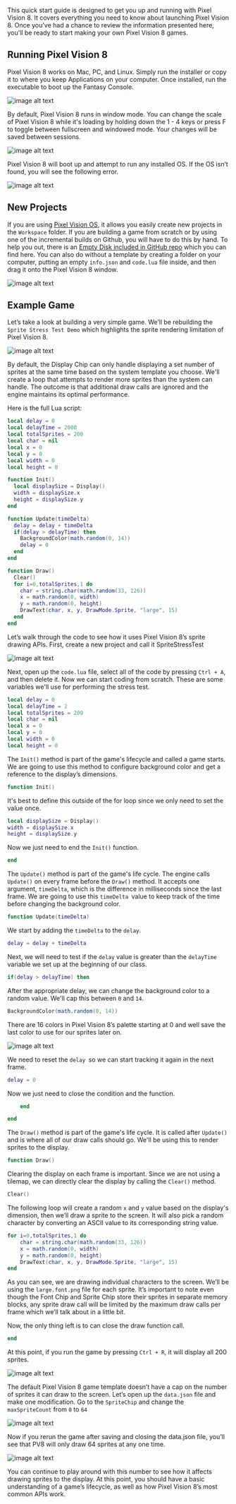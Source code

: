 This quick start guide is designed to get you up and running with Pixel Vision 8. It covers everything you need to know about launching Pixel Vision 8. Once you've had a chance to review the information presented here, you'll be ready to start making your own Pixel Vision 8 games.


## Running Pixel Vision 8

Pixel Vision 8 works on Mac, PC, and Linux. Simply run the installer or copy it to where you keep Applications on your computer. Once installed, run the executable to boot up the Fantasy Console.

![image alt text](images/RunningPixelVision8_0.png)

By default, Pixel Vision 8 runs in window mode. You can change the scale of Pixel Vision 8 while it's loading by holding down the 1 - 4 keys or press F to toggle between fullscreen and windowed mode. Your changes will be saved between sessions.

![image alt text](images/RunningPixelVision8_1.png)

Pixel Vision 8 will boot up and attempt to run any installed OS. If the OS isn’t found, you will see the following error.

![image alt text](images/RunningPixelVision8_2.png)


## New Projects

If you are using [Pixel Vision OS](https://github.com/PixelVision8/OS), it allows you easily create new projects in the `Workspace` folder. If you are building a game from scratch or by using one of the incremental builds on Github, you will have to do this by hand. To help you out, there is an [Empty Disk included in GitHub repo](https://github.com/PixelVision8/PixelVision8/Build/Templates/EmptyDisk) which you can find here. You can also do without a template by creating a folder on your computer, putting an empty `info.json` and `code.lua` file inside, and then drag it onto the Pixel Vision 8 window.

![image alt text](images/EmptyGameFolder.png)

## Example Game

Let’s take a look at building a very simple game. We’ll be rebuilding the `Sprite Stress Test Demo` which highlights the sprite rendering limitation of Pixel Vision 8. 

![image alt text](images/LuaScriptSample_0.png)

By default, the Display Chip can only handle displaying a set number of sprites at the same time based on the system template you choose. We'll create a loop that attempts to render more sprites than the system can handle. The outcome is that additional draw calls are ignored and the engine maintains its optimal performance.

Here is the full Lua script:

``` lua
local delay = 0
local delayTime = 2000
local totalSprites = 200
local char = nil
local x = 0
local y = 0
local width = 0
local height = 0

function Init()
  local displaySize = Display() 
  width = displaySize.x
  height = displaySize.y
end

function Update(timeDelta)
  delay = delay + timeDelta
  if(delay > delayTime) then
    BackgroundColor(math.random(0, 14))
    delay = 0
  end
end

function Draw()
  Clear()
  for i=0,totalSprites,1 do
    char = string.char(math.random(33, 126))
    x = math.random(0, width)
    y = math.random(0, height)
    DrawText(char, x, y, DrawMode.Sprite, "large", 15)
  end
end
```

Let’s walk through the code to see how it uses Pixel Vision 8’s sprite drawing APIs. First, create a new project and call it SpriteStressTest

![image alt text](images/LuaScriptSample_image_1.png)

Next, open up the `code.lua` file, select all of the code by pressing `Ctrl + A`, and then delete it. Now we can start coding from scratch. These are some variables we'll use for performing the stress test.

```lua
local delay = 0
local delayTime = 2
local totalSprites = 200
local char = nil
local x = 0
local y = 0
local width = 0
local height = 0
```

The `Init()` method is part of the game's lifecycle and called a game starts. We are going to use this method to configure background color and get a reference to the display’s dimensions.

```lua
function Init()
```

It's best to define this outside of the for loop since we only need to set the value once.

```lua
local displaySize = Display()
width = displaySize.x
height = displaySize.y
```

Now we just need to end the `Init()` function.

```lua
end
```

The `Update()` method is part of the game's life cycle. The engine calls `Update()` on every frame before the `Draw()` method. It accepts one argument, `timeDelta`, which is the difference in milliseconds since the last frame. We are going to use this `timeDelta `value to keep track of the time before changing the background color.

```lua
function Update(timeDelta)
```

We start by adding the `timeDelta` to the `delay`.

```lua
delay = delay + timeDelta
```

Next, we will need to test if the `delay` value is greater than the `delayTime `variable we set up at the beginning of our class.

```lua
if(delay > delayTime) then
```

After the appropriate delay, we can change the background color to a random value. We'll cap this between `0` and `14`. 

```lua
BackgroundColor(math.random(0, 14))
```

There are 16 colors in Pixel Vision 8’s palette starting at 0 and well save the last color to use for our sprites later on.

![image alt text](images/ImportingSystemColors.png)

We need to reset the `delay `so we can start tracking it again in the next frame.

```lua
delay = 0
```

Now we just need to close the condition and the function.

```lua
	end

end
```

The `Draw()` method is part of the game's life cycle. It is called after `Update()` and is where all of our draw calls should go. We'll be using this to render sprites to the display.

```lua
function Draw()
```

Clearing the display on each frame is important. Since we are not using a tilemap, we can directly clear the display by calling the `Clear()` method.

```lua
Clear()
```

The following loop will create a random `x` and `y` value based on the display's dimension, then we’ll draw a sprite to the screen. It will also pick a random character by converting an ASCII value to its corresponding string value.

```lua
for i=0,totalSprites,1 do
	char = string.char(math.random(33, 126))
	x = math.random(0, width)
	y = math.random(0, height)
	DrawText(char, x, y, DrawMode.Sprite, "large", 15)
end
```

As you can see, we are drawing individual characters to the screen. We’ll be using the `large.font.png` file for each sprite. It’s important to note even though the Font Chip and Sprite Chip store their sprites in separate memory blocks, any sprite draw call will be limited by the maximum draw calls per frame which we’ll talk about in a little bit.

Now, the only thing left is to can close the draw function call.

```lua
end
```

At this point, if you run the game by pressing `Ctrl + R`, it will display all 200 sprites. 

![image alt text](images/LuaScriptSample_image_3.png)

The default Pixel Vision 8 game template doesn’t have a cap on the number of sprites it can draw to the screen. Let’s open up the `data.json` file and make one modification. Go to the `SpriteChip` and change the `maxSpriteCount` from `0` to `64`

![image alt text](images/LuaScriptSample_image_5.png)

Now if you rerun the game after saving and closing the data.json file, you’ll see that PV8 will only draw 64 sprites at any one time. 

![image alt text](images/LuaScriptSample_image_6.png)

You can continue to play around with this number to see how it affects drawing sprites to the display. At this point, you should have a basic understanding of a game’s lifecycle, as well as how Pixel Vision 8’s most common APIs work.
